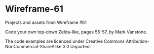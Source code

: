 # Wireframe-61

Projects and assets from Wireframe #61

Code your own top-down Zelda-like, pages 55-57, by Mark Vanstone.

The code examples are licenced under Creative Commons Attribution-NonCommercial-ShareAlike 3.0 Unported.
